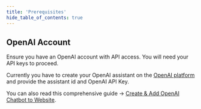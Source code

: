 ```yaml
---
title: 'Prerequisites'
hide_table_of_contents: true
---
```


## OpenAI Account

Ensure you have an OpenAI account with API access. You will need your API keys to proceed. 

Currently you have to create your OpenAI assistant on the [OpenAI platform](https://platform.openai.com/assistants) and provide the assistant id and OpenAI API Key.

You can also read this comprehensive guide → [Create & Add OpenAI Chatbot to Website](https://predictabledialogs.com/learn/openai/website-chatbot-implementation#create--add-openai-chatbot-to-website).
